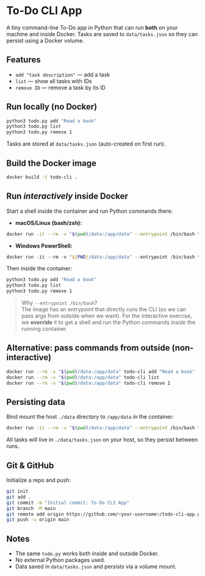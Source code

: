 
# To-Do CLI App

A tiny command-line To-Do app in Python that can run **both** on your machine and inside Docker. Tasks are saved to `data/tasks.json` so they can persist using a Docker volume.

## Features
- `add "task description"` — add a task
- `list` — show all tasks with IDs
- `remove ID` — remove a task by its ID

## Run locally (no Docker)
```bash
python3 todo.py add "Read a book"
python3 todo.py list
python3 todo.py remove 1
```
Tasks are stored at `data/tasks.json` (auto-created on first run).

## Build the Docker image
```bash
docker build -t todo-cli .
```

## Run *interactively* inside Docker 
Start a shell inside the container and run Python commands there:
- **macOS/Linux (bash/zsh):**
```bash
docker run -it --rm -v "$(pwd)/data:/app/data" --entrypoint /bin/bash todo-cli
```
- **Windows PowerShell:**
```powershell
docker run -it --rm -v "${PWD}/data:/app/data" --entrypoint /bin/bash todo-cli
```
Then inside the container:
```bash
python3 todo.py add "Read a book"
python3 todo.py list
python3 todo.py remove 1
```

> Why `--entrypoint /bin/bash`?  
> The image has an entrypoint that directly runs the CLI (so we can pass args from outside when we want). For the interactive exercise, we **override** it to get a shell and run the Python commands *inside* the running container.

## Alternative: pass commands from outside (non-interactive)
```bash
docker run --rm -v "$(pwd)/data:/app/data" todo-cli add "Read a book"
docker run --rm -v "$(pwd)/data:/app/data" todo-cli list
docker run --rm -v "$(pwd)/data:/app/data" todo-cli remove 1
```

## Persisting data
Bind mount the host `./data` directory to `/app/data` in the container:
```bash
docker run -it --rm -v "$(pwd)/data:/app/data" --entrypoint /bin/bash todo-cli
```
All tasks will live in `./data/tasks.json` on your host, so they persist between runs.

## Git & GitHub
Initialize a repo and push:
```bash
git init
git add .
git commit -m "Initial commit: To-Do CLI App"
git branch -M main
git remote add origin https://github.com/<your-username>/todo-cli-app.git
git push -u origin main
```

## Notes
- The same `todo.py` works both inside and outside Docker.
- No external Python packages used.
- Data saved in `data/tasks.json` and persists via a volume mount.
